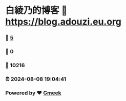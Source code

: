 # 白綾乃的博客 :link: https://blog.adouzi.eu.org 
### :page_facing_up: [5](https://blog.adouzi.eu.org/tag.html) 
### :speech_balloon: 0 
### :hibiscus: 10216 
### :alarm_clock: 2024-08-08 19:04:41 
### Powered by :heart: [Gmeek](https://github.com/Meekdai/Gmeek)
